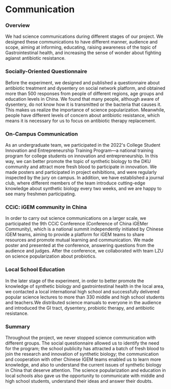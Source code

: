 # Communication
### Overview
We had science communications during different stages of our project. We designed these communications to have different manner, audience and scope, aiming at informing, educating, raising awareness of the topic of Gastrointestinal health, and increasing the sense of wonder about fighting agianst antibiotic resistance. 

### Socially-Oriented Questionnaire
Before the experiment, we designed and published a questionnaire about antibiotic treatment and dysentery on social network platform, and obtained more than 500 responses from people of different regions, age groups and education levels in China. We found that many people, although aware of dysentery, do not know how it is transmitted or the bacteria that causes it. This makes us realize the importance of science popularization. Meanwhile, people have different levels of concern about antibiotic resistance, which means it is necessary for us to focus on antibiotic therapy replacement.
<!-- todo: add pic of questionaire -->

### On-Campus Communication
As an undergraduate team, we participated in the 2022's College Student Innovation and Entrepreneurship Training Program—a national training program for college students on innovation and entrepreneurship. In this way, we can better promote the topic of synthetic biology to the DKU community and attract more fresh blood to participate in innovation. We made posters and participated in project exhibitions, and were regularly inspected by the jury on campus. In addition, we have established a journal club, where different members of the team introduce cutting-edge knowledge about synthetic biology every two weeks, and we are happy to see many freshmen participating.
<!-- todo: add pic of poster, journal club, club expo -->

### CCiC: iGEM community in China
In order to carry out science communications on a larger scale, we participated the 9th CCiC Conference (Conference of China iGEMer Community), which is a national summit independently initiated by Chinese iGEM teams, aiming to provide a platform for iGEM teams to share resources and promote mutual learning and communication. We made poster and presented at the conference, answering questions from the audience and judges. After the conference, we collaborated with team LZU on science popularization about probiotics.
<!-- todo: add pic of meeting and video -->

### Local School Education
In the later stage of the experiment, in order to better promote the knowledge of synthetic biology and gastrointestinal health in the local area, we contacted a local international high school and successfully delivered popular science lectures to more than 330 middle and high school students and teachers.We distributed science manuals to everyone in the audience and introduced the GI tract, dysentery, probiotic therapy, and antibiotic resistance.
<!-- todo: add pic of manual and meeting -->

### Summary
Throughout the project, we never stopped science communication with different groups. The social questionnaire allowed us to identify the need for the program; the school publicity has attracted a batch of fresh blood to join the research and innovation of synthetic biology; the communication and cooperation with other Chinese IGEM teams enabled us to learn more knowledge, and also to understand the current issues of synthetic biology in China that deserve attention. The science popularization and education in local schools also gave us the opportunity to communicate with middle and high school students, understand their ideas and answer their doubts.


